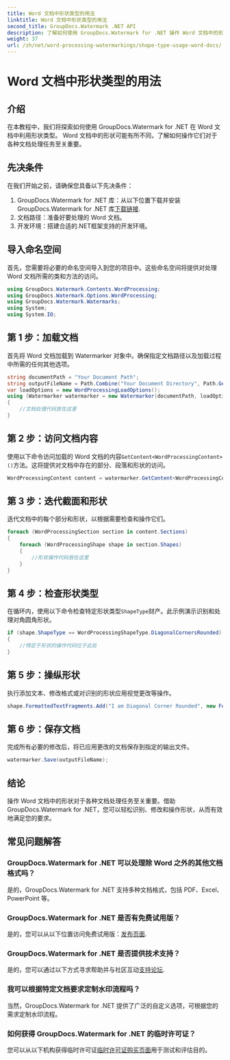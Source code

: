 ```yaml
---
title: Word 文档中形状类型的用法
linktitle: Word 文档中形状类型的用法
second_title: GroupDocs.Watermark .NET API
description: 了解如何使用 GroupDocs.Watermark for .NET 操作 Word 文档中的形状。本教程提供高效文档处理的指导。
weight: 37
url: /zh/net/word-processing-watermarkings/shape-type-usage-word-docs/
---
```


# Word 文档中形状类型的用法

## 介绍
在本教程中，我们将探索如何使用 GroupDocs.Watermark for .NET 在 Word 文档中利用形状类型。 Word 文档中的形状可能有所不同，了解如何操作它们对于各种文档处理任务至关重要。
## 先决条件
在我们开始之前，请确保您具备以下先决条件：
1.  GroupDocs.Watermark for .NET 库：从以下位置下载并安装 GroupDocs.Watermark for .NET 库[下载链接](https://releases.groupdocs.com/Watermark/net/).
2. 文档路径：准备好要处理的 Word 文档。
3. 开发环境：搭建合适的.NET框架支持的开发环境。

## 导入命名空间
首先，您需要将必要的命名空间导入到您的项目中。这些命名空间将提供对处理 Word 文档所需的类和方法的访问。
```csharp
using GroupDocs.Watermark.Contents.WordProcessing;
using GroupDocs.Watermark.Options.WordProcessing;
using GroupDocs.Watermark.Watermarks;
using System;
using System.IO;
```
## 第 1 步：加载文档
首先将 Word 文档加载到 Watermarker 对象中。确保指定文档路径以及加载过程中所需的任何其他选项。
```csharp
string documentPath = "Your Document Path";
string outputFileName = Path.Combine("Your Document Directory", Path.GetFileName(documentPath));
var loadOptions = new WordProcessingLoadOptions();
using (Watermarker watermarker = new Watermarker(documentPath, loadOptions))
{
    //文档处理代码放在这里
}
```
## 第 2 步：访问文档内容
使用以下命令访问加载的 Word 文档的内容`GetContent<WordProcessingContent>()`方法。这将提供对文档中存在的部分、段落和形状的访问。
```csharp
WordProcessingContent content = watermarker.GetContent<WordProcessingContent>();
```
## 第 3 步：迭代截面和形状
迭代文档中的每个部分和形状，以根据需要检查和操作它们。
```csharp
foreach (WordProcessingSection section in content.Sections)
{
    foreach (WordProcessingShape shape in section.Shapes)
    {
        //形状操作代码放在这里
    }
}
```
## 第 4 步：检查形状类型
在循环内，使用以下命令检查特定形状类型`ShapeType`财产。此示例演示识别和处理对角圆角形状。
```csharp
if (shape.ShapeType == WordProcessingShapeType.DiagonalCornersRounded)
{
    //特定于形状的操作代码位于此处
}
```
## 第 5 步：操纵形状
执行添加文本、修改格式或对识别的形状应用视觉更改等操作。
```csharp
shape.FormattedTextFragments.Add("I am Diagonal Corner Rounded", new Font("Calibri", 8, FontStyle.Bold), Color.Red, Color.Aqua);
```
## 第 6 步：保存文档
完成所有必要的修改后，将已应用更改的文档保存到指定的输出文件。
```csharp
watermarker.Save(outputFileName);
```

## 结论
操作 Word 文档中的形状对于各种文档处理任务至关重要。借助 GroupDocs.Watermark for .NET，您可以轻松识别、修改和操作形状，从而有效地满足您的要求。
## 常见问题解答
### GroupDocs.Watermark for .NET 可以处理除 Word 之外的其他文档格式吗？
是的，GroupDocs.Watermark for .NET 支持多种文档格式，包括 PDF、Excel、PowerPoint 等。
### GroupDocs.Watermark for .NET 是否有免费试用版？
是的，您可以从以下位置访问免费试用版：[发布页面](https://releases.groupdocs.com/).
### GroupDocs.Watermark for .NET 是否提供技术支持？
是的，您可以通过以下方式寻求帮助并与社区互动[支持论坛](https://forum.groupdocs.com/c/watermark/19).
### 我可以根据特定文档要求定制水印流程吗？
当然，GroupDocs.Watermark for .NET 提供了广泛的自定义选项，可根据您的需求定制水印流程。
### 如何获得 GroupDocs.Watermark for .NET 的临时许可证？
您可以从以下机构获得临时许可证[临时许可证购买页面](https://purchase.groupdocs.com/temporary-license/)用于测试和评估目的。